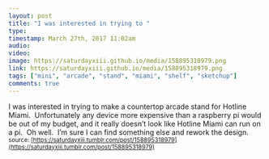 ```yaml
---
layout: post
title: "I was interested in trying to "
type: 
timestamp: March 27th, 2017 11:02am
audio: 
video: 
image: https://saturdayxiii.github.io/media/158895318979.png
link: https://saturdayxiii.github.io/media/158895318979.png
tags: ["mini", "arcade", "stand", "miami", "shelf", "sketchup"]
comments: true
---
```

I was interested in trying to make a countertop arcade stand for Hotline Miami.  Unfortunately any device more expensive than a raspberry pi would be out of my budget, and it really doesn’t look like Hotline Miami can run on a pi.  Oh well.  I’m sure I can find something else and rework the design.
<small>source: [https://saturdayxiii.tumblr.com/post/158895318979](https://saturdayxiii.tumblr.com/post/158895318979)</small>
